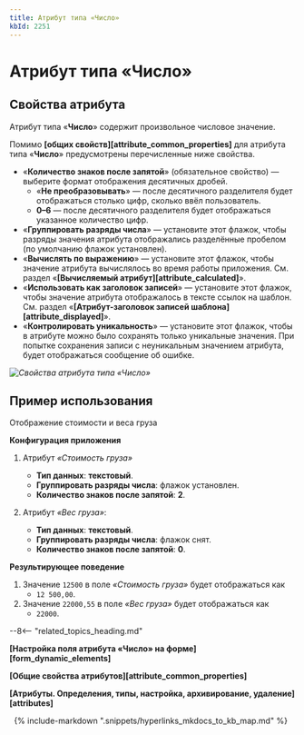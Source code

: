 ```yaml
---
title: Атрибут типа «Число»
kbId: 2251
---
```


# Атрибут типа «Число»

## Свойства атрибута

Атрибут типа «**Число**» содержит произвольное числовое значение.

Помимо **[общих свойств][attribute_common_properties]** для атрибута типа «**Число**» предусмотрены перечисленные ниже свойства.

- «**Количество знаков после запятой**» (обязательное свойство) — выберите формат отображения десятичных дробей.
    - «**Не преобразовывать**» — после десятичного разделителя будет отображаться столько цифр, сколько ввёл пользователь.
    - **0–6** — после десятичного разделителя будет отображаться указанное количество цифр.
- «**Группировать разряды числа**» — установите этот флажок, чтобы разряды значения атрибута отображались разделённые пробелом (по умолчанию флажок установлен).
- «**Вычислять по выражению**» — установите этот флажок, чтобы значение атрибута вычислялось во время работы приложения. См. раздел «**[Вычисляемый атрибут][attribute_calculated]**».
- «**Использовать как заголовок записей**» — установите этот флажок, чтобы значение атрибута отображалось в тексте ссылок на шаблон. См. раздел «**[Атрибут-заголовок записей шаблона][attribute_displayed]**».
- «**Контролировать уникальность**» — установите этот флажок, чтобы в атрибуте можно было сохранять только уникальные значения. При попытке сохранения записи с неуникальным значением атрибута, будет отображаться сообщение об ошибке.

_![Свойства атрибута типа «Число»](https://kb.comindware.ru/assets/attribute_number.png)_

## Пример использования

Отображение стоимости и веса груза

**Конфигурация приложения**

1. Атрибут *«Стоимость груза»*

    - **Тип данных**: **текстовый**.
    - **Группировать разряды числа**: флажок установлен.
    - **Количество знаков после запятой**: **2**.
2. Атрибут *«Вес груза»*:

    - **Тип данных**: **текстовый**.
    - **Группировать разряды числа**: флажок снят.
    - **Количество знаков после запятой**: **0**.

**Результирующее поведение**

1. Значение `12500` в поле *«Стоимость груза»* будет отображаться как
    - `12 500,00`.
2. Значение `22000,55` в поле *«Вес груза»* будет отображаться как
    - `22000`.

--8<-- "related_topics_heading.md"

**[Настройка поля атрибута «Число» на форме][form_dynamic_elements]**

**[Общие свойства атрибутов][attribute_common_properties]**

**[Атрибуты. Определения, типы, настройка, архивирование, удаление][attributes]**



 
{% include-markdown ".snippets/hyperlinks_mkdocs_to_kb_map.md" %}
